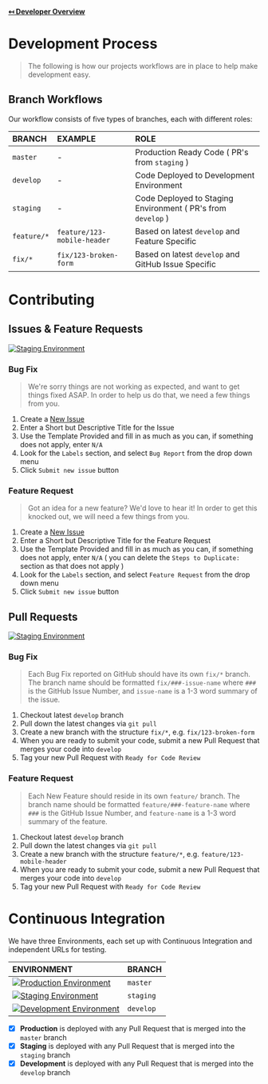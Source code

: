 **[↤ Developer Overview](../README.md)**

Development Process
===

> The following is how our projects workflows are in place to help make development easy.

Branch Workflows
---

Our workflow consists of five types of branches, each with different roles:

| BRANCH      | EXAMPLE                     | ROLE                                                         |
|:------------|:----------------------------|:-------------------------------------------------------------|
| `master`    | -                           | Production Ready Code ( PR's from `staging` )                |
| `develop`   | -                           | Code Deployed to Development Environment                     |
| `staging`   | -                           | Code Deployed to Staging Environment ( PR's from `develop` ) |
| `feature/*` | `feature/123-mobile-header` | Based on latest `develop` and Feature Specific               |
| `fix/*`     | `fix/123-broken-form`       | Based on latest `develop` and GitHub Issue Specific          |

Contributing
===

Issues & Feature Requests
---

[![Staging Environment](https://img.shields.io/badge/Github-Create_Issue-red.svg?style=for-the-badge&logo=github&logoColor=ffffff&logoWidth=16)](https://github.com/PoliceScorecard/website/issues/new/choose)

### Bug Fix

> We're sorry things are not working as expected, and want to get things fixed ASAP. In order to help us do that, we need a few things from you.

1. Create a [New Issue](https://github.com/PoliceScorecard/website/issues/new/choose)
2. Enter a Short but Descriptive Title for the Issue
3. Use the Template Provided and fill in as much as you can, if something does not apply, enter `N/A`
4. Look for the `Labels` section, and select `Bug Report` from the drop down menu
5. Click `Submit new issue` button

### Feature Request

> Got an idea for a new feature? We'd love to hear it! In order to get this knocked out, we will need a few things from you.

1. Create a [New Issue](https://github.com/PoliceScorecard/website/issues/new/choose)
2. Enter a Short but Descriptive Title for the Feature Request
3. Use the Template Provided and fill in as much as you can, if something does not apply, enter `N/A` ( you can delete the `Steps to Duplicate:` section as that does not apply )
4. Look for the `Labels` section, and select `Feature Request` from the drop down menu
5. Click `Submit new issue` button

Pull Requests
---

[![Staging Environment](https://img.shields.io/badge/Github-Create_Pull_Request-blue.svg?style=for-the-badge&logo=github&logoColor=ffffff&logoWidth=16)](https://github.com/PoliceScorecard/website/compare)

### Bug Fix

> Each Bug Fix reported on GitHub should have its own `fix/*` branch.  The branch name should be formatted `fix/###-issue-name` where `###` is the GitHub Issue Number, and `issue-name` is a 1-3 word summary of the issue.

1. Checkout latest `develop` branch
2. Pull down the latest changes via `git pull`
3. Create a new branch with the structure `fix/*`, e.g. `fix/123-broken-form`
4. When you are ready to submit your code, submit a new Pull Request that merges your code into `develop`
5. Tag your new Pull Request with `Ready for Code Review`

### Feature Request

> Each New Feature should reside in its own `feature/` branch. The branch name should be formatted `feature/###-feature-name` where `###` is the GitHub Issue Number, and `feature-name` is a 1-3 word summary of the feature.

1. Checkout latest `develop` branch
2. Pull down the latest changes via `git pull`
3. Create a new branch with the structure `feature/*`, e.g. `feature/123-mobile-header`
4. When you are ready to submit your code, submit a new Pull Request that merges your code into `develop`
5. Tag your new Pull Request with `Ready for Code Review`

Continuous Integration
===

We have three Environments, each set up with Continuous Integration and independent URLs for testing.

| ENVIRONMENT | BRANCH |
|:------------|:-------|
|[![Production Environment](https://img.shields.io/badge/ENV-Production-red.svg?style=for-the-badge&logo=digitalocean&logoColor=ffffff&logoWidth=16)](https://policescorecard.org)|`master`|
|[![Staging Environment](https://img.shields.io/badge/ENV-Staging-blue.svg?style=for-the-badge&logo=digitalocean&logoColor=ffffff&logoWidth=16)](https://staging.policescorecard.org)|`staging`|
|[![Development Environment](https://img.shields.io/badge/ENV-Development-green.svg?style=for-the-badge&logo=digitalocean&logoColor=ffffff&logoWidth=16)](https://dev.policescorecard.org)|`develop`|

- [X] **Production** is deployed with any Pull Request that is merged into the `master` branch
- [X] **Staging** is deployed with any Pull Request that is merged into the `staging` branch
- [X] **Development** is deployed with any Pull Request that is merged into the `develop` branch
